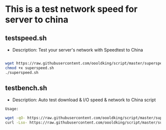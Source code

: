 # This is a test network speed  for server to china
## testspeed.sh
- Description: Test your server's network with Speedtest to China

```bash

wget https://raw.githubusercontent.com/oooldking/script/master/superspeed.sh      
chmod +x superspeed.sh
./superspeed.sh
```
## testbench.sh
- Description: Auto test download & I/O speed & network to China script

```bash
Usage:

wget -qO- https://raw.githubusercontent.com/oooldking/script/master/superbench.sh | bash       
curl -Lso- https://raw.githubusercontent.com/oooldking/script/master/superbench.sh | bash      
 

